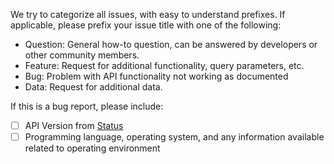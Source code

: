 We try to categorize all issues, with easy to understand prefixes. If applicable, please prefix your issue title with one of the following:

- Question: General how-to question, can be answered by developers or other community members.
- Feature: Request for additional functionality, query parameters, etc.
- Bug: Problem with API functionality not working as documented
- Data: Request for additional data.

If this is a bug report, please include:
- [ ] API Version from [Status](https://api.dc01.gamelockerapp.com/status)
- [ ] Programming language, operating system, and any information available related to operating environment
